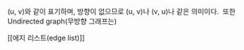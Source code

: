 (u, v)와 같이 표기하며, 방향이 없으므로 (u, v)나 (v, u)나 같은 의미이다. 
또한 Undirected graph(무방향 그래프는)


[[에지 리스트(edge list)]]
